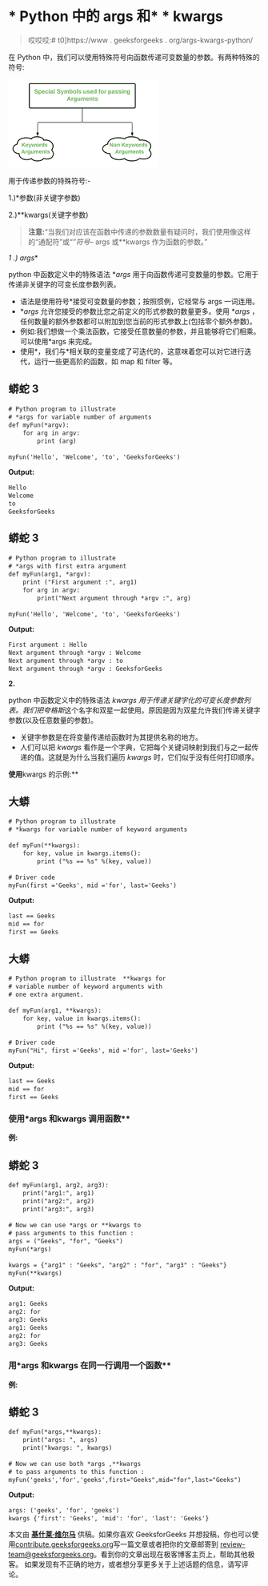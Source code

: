 # * Python 中的 args 和* * kwargs

> 哎哎哎:# t0]https://www . geeksforgeeks . org/args-kwargs-python/

在 Python 中，我们可以使用特殊符号向函数传递可变数量的参数。有两种特殊的符号:

![](img/cefd28d2b96d74f4c0131e13b8083e2c.png)

用于传递参数的特殊符号:-

1.)*参数(非关键字参数)

2.)**kwargs(关键字参数)

> **注意:**“当我们对应该在函数中传递的参数数量有疑问时，我们使用像这样的“通配符”或“*”符号–* args 或**kwargs 作为函数的参数。”

**1 .)* args**

python 中函数定义中的特殊语法 **args* 用于向函数传递可变数量的参数。它用于传递非关键字的可变长度参数列表。

*   语法是使用符号*接受可变数量的参数；按照惯例，它经常与 args 一词连用。
*   **args* 允许您接受的参数比您之前定义的形式参数的数量更多。使用 **args* ，任何数量的额外参数都可以附加到您当前的形式参数上(包括零个额外参数)。
*   例如:我们想做一个乘法函数，它接受任意数量的参数，并且能够将它们相乘。可以使用*args 来完成。
*   使用*，我们与*相关联的变量变成了可迭代的，这意味着您可以对它进行迭代，运行一些更高阶的函数，如 map 和 filter 等。

## 蟒蛇 3

```
# Python program to illustrate 
# *args for variable number of arguments
def myFun(*argv):
    for arg in argv:
        print (arg)

myFun('Hello', 'Welcome', 'to', 'GeeksforGeeks')
```

**Output:** 

```
Hello
Welcome
to
GeeksforGeeks
```

## 蟒蛇 3

```
# Python program to illustrate
# *args with first extra argument
def myFun(arg1, *argv):
    print ("First argument :", arg1)
    for arg in argv:
        print("Next argument through *argv :", arg)

myFun('Hello', 'Welcome', 'to', 'GeeksforGeeks')
```

**Output:** 

```
First argument : Hello
Next argument through *argv : Welcome
Next argument through *argv : to
Next argument through *argv : GeeksforGeeks
```

**2.**

python 中函数定义中的特殊语法 ***kwargs* 用于传递关键字化的可变长度参数列表。我们把*夸格斯*这个名字和双星一起使用。原因是因为双星允许我们传递关键字参数(以及任意数量的参数)。

*   关键字参数是在将变量传递给函数时为其提供名称的地方。
*   人们可以把 *kwargs* 看作是一个字典，它把每个关键词映射到我们与之一起传递的值。这就是为什么当我们遍历 *kwargs* 时，它们似乎没有任何打印顺序。

**使用**kwargs 的示例:**

## 大蟒

```
# Python program to illustrate 
# *kwargs for variable number of keyword arguments

def myFun(**kwargs):
    for key, value in kwargs.items():
        print ("%s == %s" %(key, value))

# Driver code
myFun(first ='Geeks', mid ='for', last='Geeks')   
```

**Output:** 

```
last == Geeks
mid == for
first == Geeks
```

## 大蟒

```
# Python program to illustrate  **kwargs for
# variable number of keyword arguments with
# one extra argument.

def myFun(arg1, **kwargs):
    for key, value in kwargs.items():
        print ("%s == %s" %(key, value))

# Driver code
myFun("Hi", first ='Geeks', mid ='for', last='Geeks')   
```

**Output:** 

```
last == Geeks
mid == for
first == Geeks
```

### **使用*args 和**kwargs 调用函数**

**例:**

## 蟒蛇 3

```
def myFun(arg1, arg2, arg3):
    print("arg1:", arg1)
    print("arg2:", arg2)
    print("arg3:", arg3)

# Now we can use *args or **kwargs to
# pass arguments to this function :
args = ("Geeks", "for", "Geeks")
myFun(*args)

kwargs = {"arg1" : "Geeks", "arg2" : "for", "arg3" : "Geeks"}
myFun(**kwargs)
```

**Output:** 

```
arg1: Geeks
arg2: for
arg3: Geeks
arg1: Geeks
arg2: for
arg3: Geeks
```

### **用*args 和**kwargs 在同一行调用一个函数**

**例:**

## 蟒蛇 3

```
def myFun(*args,**kwargs):
    print("args: ", args)
    print("kwargs: ", kwargs)

# Now we can use both *args ,**kwargs
# to pass arguments to this function :
myFun('geeks','for','geeks',first="Geeks",mid="for",last="Geeks")
```

**Output:** 

```
args: ('geeks', 'for', 'geeks')
kwargs {'first': 'Geeks', 'mid': 'for', 'last': 'Geeks'}
```

本文由 [**基什莱·维尔马**](https://www.linkedin.com/in/kishlayverma/) 供稿。如果你喜欢 GeeksforGeeks 并想投稿，你也可以使用[contribute.geeksforgeeks.org](http://contribute.geeksforgeeks.org)写一篇文章或者把你的文章邮寄到 review-team@geeksforgeeks.org。看到你的文章出现在极客博客主页上，帮助其他极客。
如果发现有不正确的地方，或者想分享更多关于上述话题的信息，请写评论。